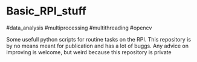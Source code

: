 # Basic_RPI_stuff
#data_analysis #multiprocessing #multithreading #opencv

Some usefull python scripts for routine tasks on the RPI. This repository is
by no means meant for publication and has a lot of buggs. Any advice on 
improving is welcome, but weird because this repository is private